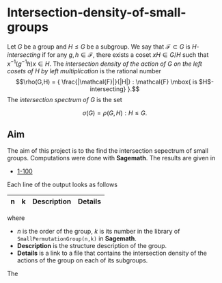 # Intersection-density-of-small-groups

Let $G$ be a group and $H\leq G$ be a subgroup. We say that $\mathcal{F} \subset G$ is $H$-*intersecting* if for any $g,h \in \mathcal{F}$, there exists a coset $xH \in G/H$ such that $x^{-1}(g^{-1}h) x \in H$. The *intersection density of the action of $G$ on the left cosets of $H$ by left multiplication* is the rational number $$\rho(G,H) = { \frac{|\mathcal{F}|}{|H|} : \mathcal{F} \mbox{ is $H$-intersecting} }.$$ The *intersection spectrum of $G$* is the set

$$ \sigma(G) ={ \rho(G,H): H\leq G }.$$  

## Aim

The aim of this project is to the find the intersection sepectrum of small groups. Computations were done with **Sagemath**. The results are given in

* [1-100](/1-100/all-files-order-1-100.md)

Each line of the output looks as follows

|n|k|Description|Details|
|:---|:---|:---:|:--:|

where 

* $n$ is the order of the group, $k$ is its number in the library of ```SmallPermutationGroup(n,k)``` in **Sagemath**.
* **Description** is the structure description of the group.
* **Details** is a link to a file that contains the intersection density of the actions of the group on each of its subgroups.

The 